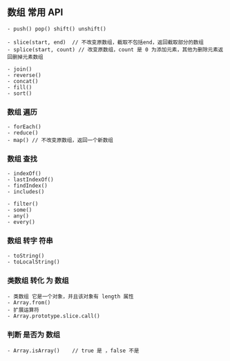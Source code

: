 ## 数组 常用 API
 
    - push() pop() shift() unshift()
    
    - slice(start, end)  // 不改变原数组，截取不包括end，返回截取部分的数组
    - splice(start, count) // 改变原数组，count 是 0 为添加元素，其他为删除元素返回删掉元素数组
    
    - join()
    - reverse()
    - concat()
    - fill()
    - sort()
  
 ### 数组 遍历
    - forEach()
    - reduce()
    - map() // 不改变原数组，返回一个新数组
  
 ### 数组 查找
    - indexOf()
    - lastIndexOf()
    - findIndex()
    - includes()
    
    - filter()
    - some()
    - any()
    - every()
 
 ### 数组 转字 符串
    - toString()
    - toLocalString()
  
 ### 类数组 转化 为 数组
    - 类数组 它是一个对象，并且该对象有 length 属性
    - Array.from()
    - 扩展运算符
    - Array.prototype.slice.call()
  
 ### 判断 是否为 数组
    - Array.isArray()    // true 是 ，false 不是
 
